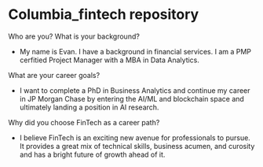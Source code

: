 # Columbia_fintech repository

Who are you? What is your background?
  
* My name is Evan. I have a background in financial services. I am a PMP cerfitied Project Manager with a MBA in Data Analytics.

What are your career goals?

* I want to complete a PhD in Business Analytics and continue my career in JP Morgan Chase by entering the AI/ML and blockchain space and ultimately landing a position in AI research.

Why did you choose FinTech as a career path?

* I believe FinTech is an exciting new avenue for professionals to pursue. It provides a great mix of technical skills, business acumen, and curosity and has a bright future of growth ahead of it. 